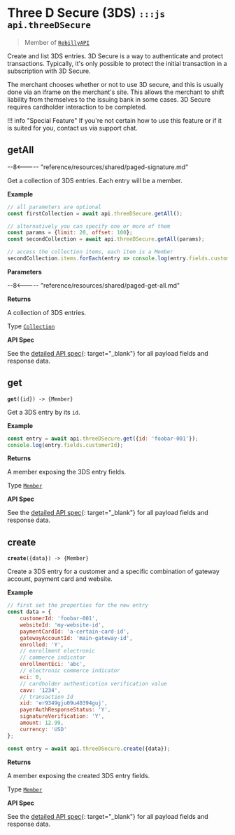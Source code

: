 # Three D Secure (3DS) <small>`:::js api.threeDSecure`</small>

> Member of [`RebillyAPI`][goto-rebillyapi]

Create and list 3DS entries. 3D Secure is a way to authenticate and protect transactions. Typically, it's only possible to protect the initial transaction in a subscription with 3D Secure.

The merchant chooses whether or not to use 3D secure, and this is usually done via an iframe on the merchant's site. This allows the merchant to shift liability from themselves to the issuing bank in some cases.  3D Secure requires cardholder interaction to be completed.

!!! info "Special Feature"
    If you're not certain how to use this feature or if it is suited for you, contact us via support chat.


## getAll

--8<----- "reference/resources/shared/paged-signature.md"

Get a collection of 3DS entries. Each entry will be a member.


**Example**

```js
// all parameters are optional
const firstCollection = await api.threeDSecure.getAll();

// alternatively you can specify one or more of them
const params = {limit: 20, offset: 100}; 
const secondCollection = await api.threeDSecure.getAll(params);

// access the collection items, each item is a Member
secondCollection.items.forEach(entry => console.log(entry.fields.customerId));
```

**Parameters**


--8<----- "reference/resources/shared/paged-get-all.md"


**Returns**

A collection of 3DS entries.

Type [`Collection`][goto-collection]


**API Spec**

See the [detailed API spec][1]{: target="_blank"} for all payload fields and response data.

## get
<div class="method"><code><strong>get</strong>({<span class="prop">id</span>}) -> <span class="return">{Member}</span></code></div>

Get a 3DS entry by its `id`.


**Example**

```js
const entry = await api.threeDSecure.get({id: 'foobar-001'});
console.log(entry.fields.customerId);
```


**Returns**

A member exposing the 3DS entry fields.

Type [`Member`][goto-member]


**API Spec**

See the [detailed API spec][2]{: target="_blank"} for all payload fields and response data.

## create
<div class="method"><code><strong>create</strong>({<span class="prop">data</span>}) -> <span class="return">{Member}</span></code></div>

Create a 3DS entry for a customer and a specific combination of gateway account, payment card and website. 

**Example**

```js
// first set the properties for the new entry
const data = {
    customerId: 'foobar-001',
    websiteId: 'my-website-id',
    paymentCardId: 'a-certain-card-id',
    gatewayAccountId: 'main-gateway-id',
    enrolled: 'Y',
    // enrollment electronic 
    // commerce indicator
    enrollmentEci: 'abc',
    // electronic commerce indicator
    eci: 0,
    // cardholder authentication verification value
    cavv: '1234',
    // transaction Id
    xid: 'er9349gju09u40394guj',
    payerAuthResponseStatus: 'Y',
    signatureVerification: 'Y',
    amount: 12.99,
    currency: 'USD'
};

const entry = await api.threeDSecure.create({data});
```


**Returns**

A member exposing the created 3DS entry fields.

Type [`Member`][goto-member]


**API Spec**

See the [detailed API spec][3]{: target="_blank"} for all payload fields and response data.

[goto-rebillyapi]: ../rebilly-api
[goto-collection]: ../types/collection
[goto-member]: ../types/member
[1]: https://rebilly.github.io/RebillyAPI/#tag/3D-Secure%2Fpaths%2F~13dsecure%2Fget
[2]: https://rebilly.github.io/RebillyAPI/#tag/3D-Secure%2Fpaths%2F~13dsecure~1%7Bid%7D%2Fget
[3]: https://rebilly.github.io/RebillyAPI/#tag/3D-Secure%2Fpaths%2F~13dsecure%2Fpost
